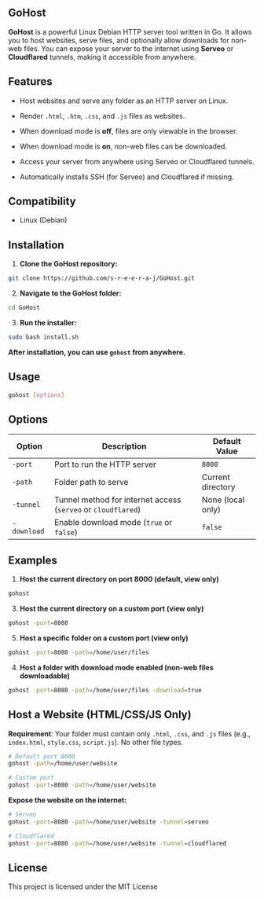 ## GoHost
**GoHost** is a powerful Linux Debian HTTP server tool written in Go. It allows you to host websites, serve files, and optionally allow downloads for non-web files. You can expose your server to the internet using **Serveo** or **Cloudflared** tunnels, making it accessible from anywhere.

## Features

- Host websites and serve any folder as an HTTP server on Linux.

- Render `.html`, `.htm`, `.css`, and `.js` files as websites.

- When download mode is **off**, files are only viewable in the browser.

- When download mode is **on**, non-web files can be downloaded.

- Access your server from anywhere using Serveo or Cloudflared tunnels.

- Automatically installs SSH (for Serveo) and Cloudflared if missing.

## Compatibility
- Linux (Debian)

## Installation

1. **Clone the GoHost repository:**
   
```bash
git clone https://github.com/s-r-e-e-r-a-j/GoHost.git
```
2. **Navigate to the GoHost folder:**

```bash
cd GoHost
```

3. **Run the installer:**

```bash
sudo bash install.sh
```
 **After installation, you can use `gohost` from anywhere.**

## Usage

```bash
gohost [options]
```

## Options

| Option      | Description                                                   | Default Value     |
|-------------|---------------------------------------------------------------|-------------------|
| `-port`     | Port to run the HTTP server                                   | `8000`            |
| `-path`     | Folder path to serve                                          | Current directory |
| `-tunnel`   | Tunnel method for internet access (`serveo` or `cloudflared`) | None (local only) |
| `-download` | Enable download mode (`true` or `false`)                      | `false`           |

## Examples
1. **Host the current directory on port 8000 (default, view only)**
```bash
gohost
```
3. **Host the current directory on a custom port (view only)**
```bash
gohost -port=8080
```
5. **Host a specific folder on a custom port (view only)**
```bash
gohost -port=8080 -path=/home/user/files
```
4. **Host a folder with download mode enabled (non-web files downloadable)**
```bash
gohost -port=8080 -path=/home/user/files -download=true
```
## Host a Website (HTML/CSS/JS Only)

**Requirement**: Your folder must contain only `.html`, `.css`, and `.js` files
(e.g., `index.html`, `style.css`, `script.js`). No other file types.
```bash
# Default port 8000
gohost -path=/home/user/website

# Custom port
gohost -port=8080 -path=/home/user/website
```

**Expose the website on the internet:**
```bash
# Serveo
gohost -port=8080 -path=/home/user/website -tunnel=serveo

# Cloudflared
gohost -port=8080 -path=/home/user/website -tunnel=cloudflared
```
## License
This project is licensed under the MIT License
